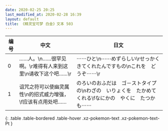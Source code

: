 ```yaml
---
date: 2020-02-25 20:25
last_modified_at: 2020-02-28 16:39
layout: default
title: 《精灵宝可梦 白金》文本 503
---
```

| 编号 | 中文 | 日文 |
| ---- | ---- | ---- |
| 0 | ……人。\n……很罕见啊。\r难得有人来到这里\n请收下这个吧……\r | ⋯⋯ひと\n⋯⋯めずらしい\rせっかく　きてくれたんですもの\nこれを　どうぞ⋯⋯\r |
| 1 | 诅咒之符可以使幽灵属性\n的招式威力增强，\f应该有点用处吧…… | のろいのおふだは　ゴ－ストタイプの\nわざの　いりょくを　たかめてくれる\fなにかの　やくに　たつかも⋯⋯ |
{: .table .table-bordered .table-hover .xz-pokemon-text .xz-pokemon-text-Pt }